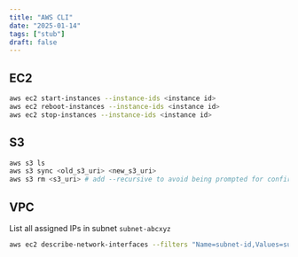 ```yaml
---
title: "AWS CLI"
date: "2025-01-14"
tags: ["stub"]
draft: false
---
```


## EC2
```bash
aws ec2 start-instances --instance-ids <instance id>
aws ec2 reboot-instances --instance-ids <instance id>
aws ec2 stop-instances --instance-ids <instance id>
```

## S3
```bash
aws s3 ls  
aws s3 sync <old_s3_uri> <new_s3_uri>  
aws s3 rm <s3_uri> # add --recursive to avoid being prompted for confirmation for every file
```

## VPC

List all assigned IPs in subnet `subnet-abcxyz`

```bash
aws ec2 describe-network-interfaces --filters "Name=subnet-id,Values=subnet-abcxyz" --query 'NetworkInterfaces[*].PrivateIpAddress'
```
